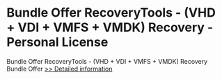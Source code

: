 # Bundle Offer RecoveryTools - (VHD + VDI + VMFS + VMDK) Recovery - Personal License
Bundle Offer RecoveryTools - (VHD + VDI + VMFS + VMDK) Recovery Bundle Offer
[>> Detailed information](https://secure.shareit.com/shareit/product.html?productid=300998809&affiliateid=200057808)